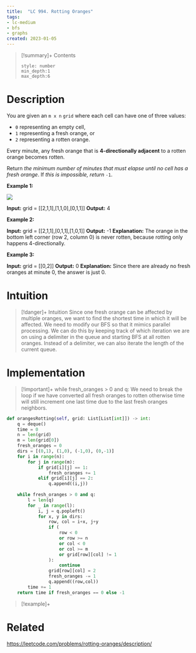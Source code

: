 ```yaml
---
title:  "LC 994. Rotting Oranges"
tags:
- lc-medium
- bfs
- graphs
created: 2023-01-05
---
```


>[!summary]+ Contents
>```toc
>style: number
>min_depth:1
>max_depth:6
>```

# Description
You are given an `m x n` `grid` where each cell can have one of three values:

-   `0` representing an empty cell,
-   `1` representing a fresh orange, or
-   `2` representing a rotten orange.

Every minute, any fresh orange that is **4-directionally adjacent** to a rotten orange becomes rotten.

Return _the minimum number of minutes that must elapse until no cell has a fresh orange_. If _this is impossible, return_ `-1`.

**Example 1:**

![](https://assets.leetcode.com/uploads/2019/02/16/oranges.png)

**Input:** grid = [[2,1,1],[1,1,0],[0,1,1]]
**Output:** 4

**Example 2:**

**Input:** grid = [[2,1,1],[0,1,1],[1,0,1]]
**Output:** -1
**Explanation:** The orange in the bottom left corner (row 2, column 0) is never rotten, because rotting only happens 4-directionally.

**Example 3:**

**Input:** grid = [[0,2]]
**Output:** 0
**Explanation:** Since there are already no fresh oranges at minute 0, the answer is just 0.

# Intuition

>[!danger]+ Intuition
>Since one fresh orange can be affected by multiple oranges, we want to find the shortest time in which it will be affected. We need to modify our BFS so that it mimics parallel processing. We can do this by keeping track of which iteration we are on using a delimiter in the queue and starting BFS at all rotten oranges. Instead of a delimiter, we can also iterate the length of the current queue.

# Implementation


> [!important]+ while fresh_oranges > 0 and q:
> We need to break the loop if we have converted all fresh oranges to rotten otherwise time will still increment one last time due to the last fresh oranges neighbors.


```python
def orangesRotting(self, grid: List[List[int]]) -> int:
	q = deque()
	time = 0
	n = len(grid)
	m = len(grid[0])
	fresh_oranges = 0
	dirs = [(0,1), (1,0), (-1,0), (0,-1)]
	for i in range(n):
		for j in range(m):
			if grid[i][j] == 1:
				fresh_oranges += 1
			elif grid[i][j] == 2:
				q.append((i,j))
	
	while fresh_oranges > 0 and q:
		l = len(q)
		for _ in range(l):
			i, j = q.popleft()
			for x, y in dirs:
				row, col = i+x, j+y
				if (
					row < 0 
					or row >= n 
					or col < 0 
					or col >= m 
					or grid[row][col] != 1
				):
					continue
				grid[row][col] = 2
				fresh_oranges -= 1
				q.append((row,col))
		time += 1
	return time if fresh_oranges == 0 else -1
```

>[!example]+ 


# Related
https://leetcode.com/problems/rotting-oranges/description/